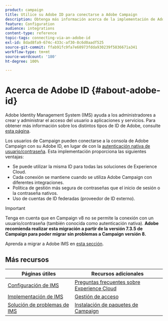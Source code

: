 ```yaml
---
product: campaign
title: Utilice su Adobe ID para conectarse a Adobe Campaign
description: Obtenga más información acerca de la implementación de Adobe IMS en Adobe Campaign
feature: Configuration
audience: integrations
content-type: reference
topic-tags: connecting-via-an-adobe-id
exl-id: 8dad8fa9-674c-433c-af30-8c6d0aadf525
source-git-commit: ffab91fc9fa7e60973fdda930239f5836671a341
workflow-type: tm+mt
source-wordcount: '180'
ht-degree: 100%

---
```


# Acerca de Adobe ID {#about-adobe-id}

Adobe Identity Management System (IMS) ayuda a los administradores a crear y administrar el acceso del usuario a aplicaciones y servicios. Para obtener más información sobre los distintos tipos de ID de Adobe, consulte [esta página](https://helpx.adobe.com/es/enterprise/using/identity.html).

Los usuarios de Campaign pueden conectarse a la consola de Adobe Campaign con su Adobe ID, en lugar de con la [autenticación nativa de usuario/contraseña](../../platform/using/access-management-operators.md). Esta implementación proporciona las siguientes ventajas:

* Se puede utilizar la misma ID para todas las soluciones de Experience Cloud.
* Cada conexión se mantiene cuando se utiliza Adobe Campaign con diferentes integraciones.
* Política de gestión más segura de contraseñas que el inicio de sesión o la contraseña nativos.
* Uso de cuentas de ID federadas (proveedor de ID externo).

>[!IMPORTANT]
>
> Tenga en cuenta que en Campaign v8 no se permite la conexión con un usuario/contraseña (también conocida como autenticación nativa). **Adobe recomienda realizar esta migración a partir de la versión 7.3.5 de Campaign para poder migrar sin problemas a Campaign versión 8.**
>
>Aprenda a migrar a Adobe IMS en [esta sección](../../technotes/using/ac-ims.md).
>


<!--
>[!IMPORTANT]
>
>If you are connecting to Campaign through Adobe Identity Service (IMS), you need to upgrade to the latest build to be able to connect to Campaign after **June 30, 2021**. This upgrade is mandatory for both Campaign server and client console. 
>
>Depending on your current version, you must upgrade to one of the following releases: 
>
> * [Campaign [!DNL Gold Standard] 11](../../rn/using/gold-standard.md)
> * [Campaign 21.1.4](../../rn/using/latest-release.md)
>
>[Learn more about IMS updates](../../technotes/using/ims-updates.md)
-->

## Más recursos

| Páginas útiles | Recursos adicionales |
|---|---|
| [Configuración de IMS](../../integrations/using/configuring-ims.md) | [Preguntas frecuentes sobre Experience Cloud](https://experienceleague.adobe.com/docs/core-services/interface/manage-users-and-products/faq.html?lang=es) |
| [Implementación de IMS](../../integrations/using/implementing-ims.md) | [Gestión de acceso](../../platform/using/access-management.md) |
| [Solución de problemas de IMS](../../integrations/using/ims-troubleshooting.md) | [Instalación de paquetes de Campaign](../../installation/using/installing-campaign-standard-packages.md) |
